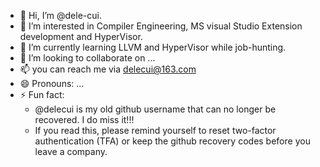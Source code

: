 - 👋 Hi, I’m @dele-cui.
- 👀 I’m interested in Compiler Engineering, MS visual Studio Extension development and HyperVisor.
- 🌱 I’m currently learning LLVM and HyperVisor while job-hunting.
- 💞️ I’m looking to collaborate on ...
- 📫 you can reach me via delecui@163.com
- 😄 Pronouns: ...
- ⚡ Fun fact:
  - @delecui is my old github username that can no longer be recovered. I do miss it!!!
  - If you read this, please remind yourself to reset two-factor authentication (TFA) or keep the github recovery codes before you leave a company.

<!---
dele-cui/dele-cui is a ✨ special ✨ repository because its `README.md` (this file) appears on your GitHub profile.
You can click the Preview link to take a look at your changes.
--->

